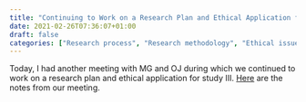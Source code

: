 ```yaml
---
title: "Continuing to Work on a Research Plan and Ethical Application for Study III"
date: 2021-02-26T07:36:07+01:00
draft: false
categories: ["Research process", "Research methodology", "Ethical issues"]
---
```


Today, I had another meeting with MG and OJ during which we continued to work on a research plan and ethical application for study III. [Here](/210226/notes-from-meeting-with-MG-and-OJ.html) are the notes from our meeting.
